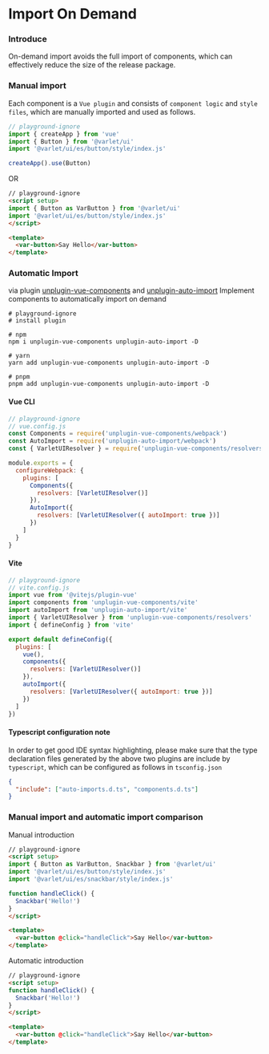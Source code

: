 # Import On Demand

### Introduce

On-demand import avoids the full import of components, which can effectively reduce the size of the release package.

### Manual import

Each component is a `Vue plugin` and consists of `component logic` and `style files`, which are manually imported and used as follows.

````js
// playground-ignore
import { createApp } from 'vue'
import { Button } from '@varlet/ui'
import '@varlet/ui/es/button/style/index.js'

createApp().use(Button)
````

OR

```html
// playground-ignore
<script setup>
import { Button as VarButton } from '@varlet/ui'
import '@varlet/ui/es/button/style/index.js'
</script>

<template>
  <var-button>Say Hello</var-button>
</template>
````

### Automatic Import

via plugin
[unplugin-vue-components](https://github.com/antfu/unplugin-vue-components) and
[unplugin-auto-import](https://github.com/antfu/unplugin-auto-import)
Implement components to automatically import on demand

```shell
# playground-ignore
# install plugin

# npm
npm i unplugin-vue-components unplugin-auto-import -D

# yarn
yarn add unplugin-vue-components unplugin-auto-import -D

# pnpm
pnpm add unplugin-vue-components unplugin-auto-import -D
````

#### Vue CLI
````js
// playground-ignore
// vue.config.js
const Components = require('unplugin-vue-components/webpack')
const AutoImport = require('unplugin-auto-import/webpack')
const { VarletUIResolver } = require('unplugin-vue-components/resolvers')

module.exports = {
  configureWebpack: {
    plugins: [
      Components({
        resolvers: [VarletUIResolver()]
      }),
      AutoImport({
        resolvers: [VarletUIResolver({ autoImport: true })]
      })
    ]
  }
}
````

#### Vite

````js
// playground-ignore
// vite.config.js
import vue from '@vitejs/plugin-vue'
import components from 'unplugin-vue-components/vite'
import autoImport from 'unplugin-auto-import/vite'
import { VarletUIResolver } from 'unplugin-vue-components/resolvers'
import { defineConfig } from 'vite'

export default defineConfig({
  plugins: [
    vue(),
    components({
      resolvers: [VarletUIResolver()]
    }),
    autoImport({
      resolvers: [VarletUIResolver({ autoImport: true })]
    })
  ]
})
````

#### Typescript configuration note

In order to get good IDE syntax highlighting, 
please make sure that the type declaration files generated by the above two plugins are include by `typescript`,
which can be configured as follows in `tsconfig.json`

````json
{
  "include": ["auto-imports.d.ts", "components.d.ts"]
}
````

### Manual import and automatic import comparison

Manual introduction

```html
// playground-ignore
<script setup>
import { Button as VarButton, Snackbar } from '@varlet/ui'
import '@varlet/ui/es/button/style/index.js'
import '@varlet/ui/es/snackbar/style/index.js'

function handleClick() {
  Snackbar('Hello!')
}
</script>

<template>
  <var-button @click="handleClick">Say Hello</var-button>
</template>
````

Automatic introduction

```html
// playground-ignore
<script setup>
function handleClick() {
  Snackbar('Hello!')
}
</script>

<template>
  <var-button @click="handleClick">Say Hello</var-button>
</template>
````